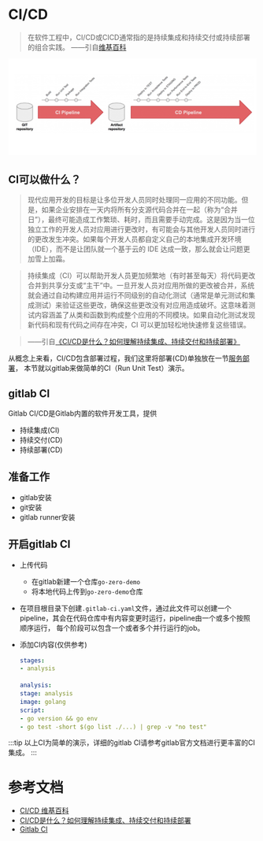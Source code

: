 # CI/CD
> 在软件工程中，CI/CD或CICD通常指的是持续集成和持续交付或持续部署的组合实践。
> ——引自[维基百科](https://zh.wikipedia.org/wiki/CI/CD)


![cd-cd](../resource/ci-cd.png)

## CI可以做什么？

> 现代应用开发的目标是让多位开发人员同时处理同一应用的不同功能。但是，如果企业安排在一天内将所有分支源代码合并在一起（称为“合并日”），最终可能造成工作繁琐、耗时，而且需要手动完成。这是因为当一位独立工作的开发人员对应用进行更改时，有可能会与其他开发人员同时进行的更改发生冲突。如果每个开发人员都自定义自己的本地集成开发环境（IDE），而不是让团队就一个基于云的 IDE 达成一致，那么就会让问题更加雪上加霜。

> 持续集成（CI）可以帮助开发人员更加频繁地（有时甚至每天）将代码更改合并到共享分支或“主干”中。一旦开发人员对应用所做的更改被合并，系统就会通过自动构建应用并运行不同级别的自动化测试（通常是单元测试和集成测试）来验证这些更改，确保这些更改没有对应用造成破坏。这意味着测试内容涵盖了从类和函数到构成整个应用的不同模块。如果自动化测试发现新代码和现有代码之间存在冲突，CI 可以更加轻松地快速修复这些错误。

> ——引自[《CI/CD是什么？如何理解持续集成、持续交付和持续部署》](https://www.redhat.com/zh/topics/devops/what-is-ci-cd)

从概念上来看，CI/CD包含部署过程，我们这里将部署(CD)单独放在一节[服务部署](service-deployment)，
本节就以gitlab来做简单的CI（Run Unit Test）演示。

## gitlab CI
Gitlab CI/CD是Gitlab内置的软件开发工具，提供
* 持续集成(CI)
* 持续交付(CD)
* 持续部署(CD)

## 准备工作
* gitlab安装
* git安装
* gitlab runner安装

## 开启gitlab CI
* 上传代码
    * 在gitlab新建一个仓库`go-zero-demo`
    * 将本地代码上传到`go-zero-demo`仓库
* 在项目根目录下创建`.gitlab-ci.yaml`文件，通过此文件可以创建一个pipeline，其会在代码仓库中有内容变更时运行，pipeline由一个或多个按照顺序运行，
  每个阶段可以包含一个或者多个并行运行的job。
* 添加CI内容(仅供参考)

    ```yaml
    stages:
    - analysis
    
    analysis:
    stage: analysis
    image: golang
    script:
    - go version && go env
    - go test -short $(go list ./...) | grep -v "no test"
    ```

:::tip
以上CI为简单的演示，详细的gitlab CI请参考gitlab官方文档进行更丰富的CI集成。
:::


# 参考文档
* [CI/CD 维基百科](https://zh.wikipedia.org/wiki/CI/CD)
* [CI/CD是什么？如何理解持续集成、持续交付和持续部署](https://www.redhat.com/zh/topics/devops/what-is-ci-cd)
* [Gitlab CI](https://docs.gitlab.com/ee/ci/)